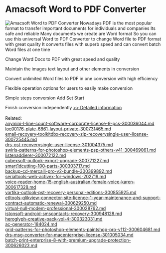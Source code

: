 # Amacsoft Word to PDF Converter
![Amacsoft Word to PDF Converter](https://mycommerce.akamaized.net/api/pimages/P300924586/BIG/300924586.PNG)
Nowadays PDF is the most popular format to transfer important documents for individuals and companies Its safe and reliable Many documents we create are Word format So you can use this universal Word to PDF Converter to change Word file to PDF format with great quality It converts files with superb speed and can convert batch Word files at one time

Change Word Docx to PDF with great speed and quality

Maintain the images text layout and other elements in conversion

Convert unlimited Word files to PDF in one conversion with high efficiency

Flexible operation options for users to easily make conversion

Simple steps conversion Add Set Start

Finish conversion independently
[>> Detailed information](https://secure.shareit.com/shareit/product.html?productid=300924586&affiliateid=200057808)<br/><br/>Related:
<br />[anymini-l-line-count-software-corporate-license-9-pcs-300036044.md](https://github.com/downloadplanet/downloadplanet/blob/main/anymini-l-line-count-software-corporate-license-9-pcs-300036044.md)<br />[loc00176-plate-6861-layout-private-300731465.md](https://github.com/downloadplanet/downloadplanet/blob/main/loc00176-plate-6861-layout-private-300731465.md)<br />[email-recovery-toolkitdbx-recovery-zip-recoverysingle-user-license-300725445.md](https://github.com/downloadplanet/downloadplanet/blob/main/email-recovery-toolkitdbx-recovery-zip-recoverysingle-user-license-300725445.md)<br />[drs-ost-recoverysingle-user-license-301004375.md](https://github.com/downloadplanet/downloadplanet/blob/main/drs-ost-recoverysingle-user-license-301004375.md)<br />[swirls-patterns-for-photoshop-elements-psp-others-v41-300469061.md](https://github.com/downloadplanet/downloadplanet/blob/main/swirls-patterns-for-photoshop-elements-psp-others-v41-300469061.md)<br />[listenaddierer-300072122.md](https://github.com/downloadplanet/downloadplanet/blob/main/listenaddierer-300072122.md)<br />[cubexsoft-outlook-export-upgrade-300771227.md](https://github.com/downloadplanet/downloadplanet/blob/main/cubexsoft-outlook-export-upgrade-300771227.md)<br />[smart1dcutting-100-parts-300303717.md](https://github.com/downloadplanet/downloadplanet/blob/main/smart1dcutting-100-parts-300303717.md)<br />[backup-cd-mercalli-pro-v2-bundle-300399892.md](https://github.com/downloadplanet/downloadplanet/blob/main/backup-cd-mercalli-pro-v2-bundle-300399892.md)<br />[serialtools-web-activex-for-windows-202719.md](https://github.com/downloadplanet/downloadplanet/blob/main/serialtools-web-activex-for-windows-202719.md)<br />[voice-reader-home-15-english-australian-female-voice-karen-300617328.md](https://github.com/downloadplanet/downloadplanet/blob/main/voice-reader-home-15-english-australian-female-voice-karen-300617328.md)<br />[vartika-outlook-pst-recovery-personal-editions-300855925.md](https://github.com/downloadplanet/downloadplanet/blob/main/vartika-outlook-pst-recovery-personal-editions-300855925.md)<br />[etltools-qlikview-connector-site-licence-1-year-maintenance-and-support-contract-automatic-renewal-300629250.md](https://github.com/downloadplanet/downloadplanet/blob/main/etltools-qlikview-connector-site-licence-1-year-maintenance-and-support-contract-automatic-renewal-300629250.md)<br />[virtual-null-modem-professional-300028762.md](https://github.com/downloadplanet/downloadplanet/blob/main/virtual-null-modem-professional-300028762.md)<br />[istonsoft-android-smscontacts-recovery-300948128.md](https://github.com/downloadplanet/downloadplanet/blob/main/istonsoft-android-smscontacts-recovery-300948128.md)<br />[heroglyph-creative-pack-vol-4-300323031.md](https://github.com/downloadplanet/downloadplanet/blob/main/heroglyph-creative-pack-vol-4-300323031.md)<br />[ac-generator-184024.md](https://github.com/downloadplanet/downloadplanet/blob/main/ac-generator-184024.md)<br />[grid-patterns-for-photoshop-elements-paintshop-pro-v112-300604681.md](https://github.com/downloadplanet/downloadplanet/blob/main/grid-patterns-for-photoshop-elements-paintshop-pro-v112-300604681.md)<br />[drs-msg-converter-for-macenterprise-license-301005034.md](https://github.com/downloadplanet/downloadplanet/blob/main/drs-msg-converter-for-macenterprise-license-301005034.md)<br />[batch-print-enterprise-8-with-premium-upgrade-protection-300626023.md](https://github.com/downloadplanet/downloadplanet/blob/main/batch-print-enterprise-8-with-premium-upgrade-protection-300626023.md)